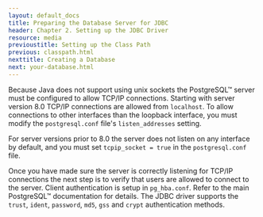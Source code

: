 ```yaml
---
layout: default_docs
title: Preparing the Database Server for JDBC
header: Chapter 2. Setting up the JDBC Driver
resource: media
previoustitle: Setting up the Class Path
previous: classpath.html
nexttitle: Creating a Database
next: your-database.html
---
```


Because Java does not support using unix sockets the PostgreSQL™ server must be
configured to allow TCP/IP connections. Starting with server version 8.0 TCP/IP
connections are allowed from `localhost`. To allow connections to other interfaces
than the loopback interface, you must modify the `postgresql.conf` file's `listen_addresses`
setting.

For server versions prior to 8.0 the server does not listen on any interface by
default, and you must set `tcpip_socket = true` in the `postgresql.conf` file.

Once you have made sure the server is correctly listening for TCP/IP connections
the next step is to verify that users are allowed to connect to the server. Client
authentication is setup in `pg_hba.conf`. Refer to the main PostgreSQL™ documentation
for details. The JDBC driver supports the `trust`, `ident`, `password`, `md5`, `gss` and
`crypt` authentication methods.
